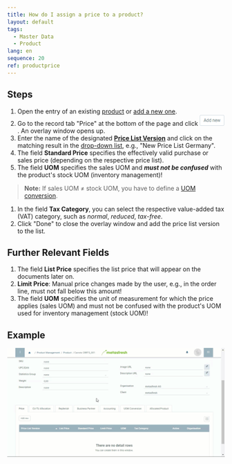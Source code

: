 ```yaml
---
title: How do I assign a price to a product?
layout: default
tags:
  - Master Data
  - Product
lang: en
sequence: 20
ref: productprice
---
```


## Steps
1. Open the entry of an existing [product](Menu) or [add a new one](NewProduct).
1. Go to the record tab "Price" at the bottom of the page and click ![](assets/Add_New_Button.png). An overlay window opens up.
1. Enter the name of the designated [**Price List Version**](Add_price-list-version) and click on the matching result in the [drop-down list](Keyboard_shortcuts_reference), e.g., "New Price List Germany".
1. The field **Standard Price** specifies the effectively valid purchase or sales price (depending on the respective price list).
1. The field **UOM** specifies the sales UOM and ***must not be confused*** with the product's stock UOM (inventory management)!
 >**Note:** If sales UOM ≠ stock UOM, you have to define a [UOM conversion](Convert_UOMs).

1. In the field **Tax Category**, you can select the respective value-added tax (VAT) category, such as *normal*, *reduced*, *tax-free*.
1. Click "Done" to close the overlay window and add the price list version to the list.

## Further Relevant Fields
1. The field **List Price** specifies the list price that will appear on the documents later on.
1. **Limit Price**: Manual price changes made by the user, e.g., in the order line, must not fall below this amount!
1. The field **UOM** specifies the unit of measurement for which the price applies (sales UOM) and must not be confused with the product's UOM used for inventory management (stock UOM)!

## Example
![](assets/NewProductPrice.gif)

